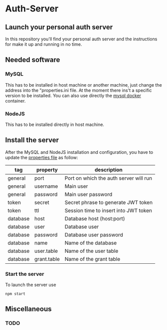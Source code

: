 # Auth-Server
## Launch your personal auth server 

In this repository you'll find your personal auth server and the instructions for make it up and running in no time.

## Needed software
### MySQL 
This has to be installed in host machine or another machine, just change the address into the "properties.ini file.
At the moment there ins't a specific version to be installed. 
You can also use directly the [mysql docker](https://hub.docker.com/_/mysql/) container.

### NodeJS
This has to be installed directly in host machine.

## Install the server
After the MySQL and NodeJS installation and configuration, you have to update the [properties file](resources/properties.ini) as follow:

tag | property | description
---------|----------|---------
general | port | Port on which the auth server will run
general | username | Main user 
general | password | Main user password
token | secret | Secret phrase to generate JWT token
token | ttl | Session time to insert into JWT token
database | host | Database host (host:port)
database | user | Database user
database | password | Database user password
database | name | Name of the database
database | user.table | Name of the user table
database | grant.table | Name of the grant table

### Start the server
To launch the server use
```
npm start
```

## Miscellaneous
### TODO
